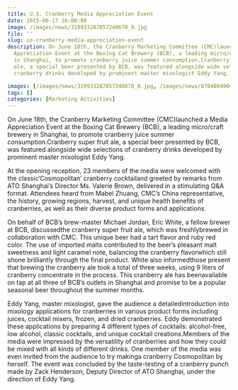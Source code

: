 ```yaml
---
title: U.S. Cranberry Media Appreciation Event
date: 2015-06-17 16:00:00
image: /images/news/319933287857240670_0.jpg
file: ''
slug: us-cranberry-media-appreciation-event
description: On June 18th, the Cranberry Marketing Committee (CMC)launched a Media
  Appreciation Event at the Boxing Cat Brewery (BCB), a leading micro/craft brewery
  in Shanghai, to promote cranberry juice summer consumption.Cranberry super fruit
  ale, a special beer presented by BCB, was featured alongside wide selections of
  cranberry drinks developed by prominent master mixologist Eddy Yang.

images: [/images/news/319933287857240670_0.jpg, /images/news/870480490494957262_0.jpg]
tags: []
categories: [Marketing Activities]
---
```

<p>On June 18th, the Cranberry Marketing Committee (CMC)launched a Media Appreciation Event at the Boxing Cat Brewery (BCB), a leading micro/craft brewery in Shanghai, to promote cranberry juice summer consumption.Cranberry super fruit ale, a special beer presented by BCB, was featured alongside wide selections of cranberry drinks developed by prominent master mixologist Eddy Yang.</p>
<p>At the opening reception, 23 members of the media were welcomed with the classic‘Cosmopolitan’ cranberry cocktailand greeted by remarks from ATO Shanghai’s Director Ms. Valerie Brown, delivered in a stimulating Q&A format. Attendees heard from Mabel Zhuang, CMC’s China representative, the history, growing regions, harvest, and unique health benefits of cranberries, as well as their diverse product forms and applications.</p>
<p>On behalf of BCB’s brew-master Michael Jordan, Eric White, a fellow brewer at BCB, discussedthe cranberry super fruit ale, which was freshlybrewed in collaboration with CMC. This unique beer had a tart flavor and ruby red color. The use of imported malts contributed to the beer’s pleasant malt sweetness and light caramel note, balancing the cranberry flavorwhich still shone brilliantly through the final product. White also informedthose present that brewing the cranberry ale took a total of three weeks, using 9 liters of cranberry concentrate in the process. This cranberry ale has beenavailable on tap at all three of BCB’s outlets in Shanghai and promise to be a popular seasonal beer throughout the summer months.</p>
<p>Eddy Yang, master mixologist, gave the audience a detailedintroduction into mixology applications for cranberries in various product forms including juices, cocktail mixers, frozen, and dried cranberries. Eddy demonstrated these applications by preparing 4 different types of cocktails: alcohol-free, low alcohol, classic cocktails, and unique cocktail creations.Members of the media were impressed by the versatility of cranberries and how they could be mixed with all kinds of different drinks. One member of the media was even invited from the audience to try makinga cranberry Cosmopolitan by herself.  The event was concluded by the taste-testing of a cranberry punch made by Zack Henderson, Deputy Director of ATO Shanghai, under the direction of Eddy Yang.</p>

